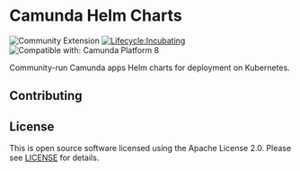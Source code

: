 # Camunda Helm Charts
![Community Extension](https://img.shields.io/badge/Community%20Extension-An%20open%20source%20community%20maintained%20project-FF4700)
[![Lifecycle:Incubating](https://img.shields.io/badge/Lifecycle-Incubating-blue)](https://github.com/Camunda-Community-Hub/community/blob/main/extension-lifecycle.md#incubating-)
![Compatible with: Camunda Platform 8](https://img.shields.io/badge/Compatible%20with-Camunda%20Platform%208-26d07c)

Community-run Camunda apps Helm charts for deployment on Kubernetes.

## Contributing

## License
This is open source software licensed using the Apache License 2.0. Please see [LICENSE](LICENSE) for details.
